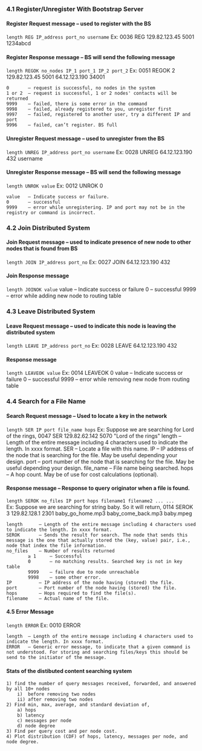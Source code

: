 ### 4.1 Register/Unregister With Bootstrap Server

#### Register Request message – used to register with the BS
<code>length REG IP_address port_no username</code>
Ex: 0036 REG 129.82.123.45 5001 1234abcd

#### Register Response message – BS will send the following message
<code>length REGOK no_nodes IP_1 port_1 IP_2 port_2</code>
Ex: 0051 REGOK 2 129.82.123.45 5001 64.12.123.190 34001
    
    0       – request is successful, no nodes in the system
    1 or 2  – request is successful, 1 or 2 nodes' contacts will be returned
    9999    – failed, there is some error in the command
    9998    – failed, already registered to you, unregister first
    9997    – failed, registered to another user, try a different IP and port
    9996    – failed, can’t register. BS full

#### Unregister Request message – used to unregister from the BS
<code>length UNREG IP_address port_no username</code>
Ex: 0028 UNREG 64.12.123.190 432 username

#### Unregister Response message – BS will send the following message
<code>length UNROK value</code>
Ex: 0012 UNROK 0

    value   – Indicate success or failure.
    0       – successful
    9999    – error while unregistering. IP and port may not be in the registry or command is incorrect.

### 4.2 Join Distributed System

#### Join Request message – used to indicate presence of new node to other nodes that is found from BS
<code>length JOIN IP_address port_no</code>
Ex: 0027 JOIN 64.12.123.190 432

#### Join Response message
<code>length JOINOK value</code>
    value   – Indicate success or failure
    0       – successful
    9999    – error while adding new node to routing table

### 4.3 Leave Distributed System

#### Leave Request message – used to indicate this node is leaving the distributed system
<code>length LEAVE IP_address port_no</code>
Ex: 0028 LEAVE 64.12.123.190 432

#### Response message
<code>length LEAVEOK value</code>
Ex: 0014 LEAVEOK 0
    value   – Indicate success or failure
    0       – successful 
    9999    – error while removing new node from routing table

### 4.4 Search for a File Name

#### Search Request message – Used to locate a key in the network
<code>length SER IP port file_name hops</code>
Ex: Suppose we are searching for Lord of the rings, 0047 SER 129.82.62.142 5070 "Lord of the rings"
    length      – Length of the entire message including 4 characters used to indicate the length. In xxxx format.
    SER         – Locate a file with this name.
    IP          – IP address of the node that is searching for the file. May be useful depending your design.
    port        – port number of the node that is searching for the file. May be useful depending your design.
    file_name   – File name being searched.
    hops        – A hop count. May be of use for cost calculations (optional).

#### Response message – Response to query originator when a file is found.
<code>length SEROK no_files IP port hops filename1 filename2 ... ... </code>
Ex: Suppose we are searching for string baby. So it will return, 0114 SEROK 3 129.82.128.1 2301 baby_go_home.mp3 baby_come_back.mp3 baby.mpeg

    length      – Length of the entire message including 4 characters used to indicate the length. In xxxx format.
    SEROK       – Sends the result for search. The node that sends this message is the one that actually stored the (key, value) pair, i.e., node that index the file information.
    no_files    – Number of results returned
            ≥ 1     – Successful
            0       – no matching results. Searched key is not in key table
            9999    – failure due to node unreachable
            9998    – some other error.
    IP          – IP address of the node having (stored) the file.
    port        – Port number of the node having (stored) the file.
    hops        – Hops required to find the file(s).
    filename    – Actual name of the file.

#### 4.5 Error Message
<code>length ERROR</code>
Ex: 0010 ERROR

    length  – Length of the entire message including 4 characters used to indicate the length. In xxxx format.
    ERROR   – Generic error message, to indicate that a given command is not understood. For storing and searching files/keys this should be send to the initiator of the message.

#### Stats of the distibuted content searching system
    1) find the number of query messages received, forwarded, and answered by all 10+ nodes
        i)  before removing two nodes
        ii) after removing two nodes
    2) Find min, max, average, and standard deviation of,
        a) hops
        b) latency
        c) messages per node
        d) node degree
    3) Find per query cost and per node cost.
    4) Plot distribution (CDF) of hops, latency, messages per node, and node degree.


















